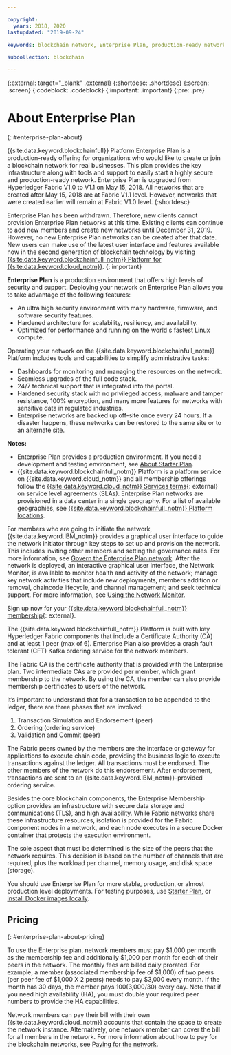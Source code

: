```yaml
---

copyright:
  years: 2018, 2020
lastupdated: "2019-09-24"

keywords: blockchain network, Enterprise Plan, production-ready network

subcollection: blockchain

---
```


{:external: target="_blank" .external}
{:shortdesc: .shortdesc}
{:screen: .screen}
{:codeblock: .codeblock}
{:important: .important}
{:pre: .pre}

# About Enterprise Plan
{: #enterprise-plan-about}

{{site.data.keyword.blockchainfull}} Platform Enterprise Plan is a production-ready offering for organizations who would like to create or join a blockchain network for real businesses. This plan provides the key infrastructure along with tools and support to easily start a highly secure and production-ready network. Enterprise Plan is upgraded from Hyperledger Fabric V1.0 to V1.1 on May 15, 2018. All networks that are created after May 15, 2018 are at Fabric V1.1 level. However, networks that were created earlier will remain at Fabric V1.0 level.
{:shortdesc}

Enterprise Plan has been withdrawn. Therefore, new clients cannot provision Enterprise Plan networks at this time. Existing clients can continue to add new members and create new networks until December 31, 2019. However, no new Enterprise Plan networks can be created after that date. New users can make use of the latest user interface and features available now in the second generation of blockchain technology by visiting [{{site.data.keyword.blockchainfull_notm}} Platform for {{site.data.keyword.cloud_notm}}](/docs/blockchain?topic=blockchain-ibp-v2-deploy-iks).
{: important}

**Enterprise Plan** is a production environment that offers high levels of security and support. Deploying your network on Enterprise Plan allows you to take advantage of the following features:

* An ultra high security environment with many hardware, firmware, and software security features.
* Hardened architecture for scalability, resiliency, and availability.
* Optimized for performance and running on the world's fastest Linux compute.

Operating your network on the {{site.data.keyword.blockchainfull_notm}} Platform includes tools and capabilities to simplify administrative tasks:

* Dashboards for monitoring and managing the resources on the network.
* Seamless upgrades of the full code stack.
* 24/7 technical support that is integrated into the portal.
* Hardened security stack with no privileged access, malware and tamper resistance, 100% encryption, and many more features for networks with sensitive data in regulated industries.
* Enterprise networks are backed up off-site once every 24 hours. If a disaster happens, these networks can be restored to the same site or to an alternate site.

**Notes:**
- Enterprise Plan provides a production environment. If you need a development and testing environment, see [About Starter Plan](/docs/blockchain?topic=blockchain-starter-plan-about#starter-plan-about).
- {{site.data.keyword.blockchainfull_notm}} Platform is a platform service on {{site.data.keyword.cloud_notm}} and all membership offerings follow the [{{site.data.keyword.cloud_notm}} Services terms](http://www-03.ibm.com/software/sla/sladb.nsf/sla/bm){: external} on service level agreements (SLAs). Enterprise Plan networks are provisioned in a data center in a single geography. For a list of available geographies, see  [{{site.data.keyword.blockchainfull_notm}} Platform locations](/docs/blockchain?topic=blockchain-ibp-regions-locations#ibp-regions-locations).

For members who are going to initiate the network, {{site.data.keyword.IBM_notm}} provides a graphical user interface to guide the network initiator through key steps to set up and provision the network. This includes inviting other members and setting the governance rules. For more information, see [Govern the Enterprise Plan network](/docs/blockchain?topic=blockchain-getting-started-with-enterprise-plan#getting-started-with-enterprise-plan). After the network is deployed, an interactive graphical user interface, the Network Monitor, is available to monitor health and activity of the network; manage key network activities that include new deployments, members addition or removal, chaincode lifecycle, and channel management; and seek technical support. For more information, see [Using the Network Monitor](/docs/blockchain?topic=blockchain-ibp-dashboard#ibp-dashboard).

Sign up now for your [{{site.data.keyword.blockchainfull_notm}} membership](https://cloud.ibm.com/catalog/services/ibm-blockchain-5-prod){: external}.

The {{site.data.keyword.blockchainfull_notm}} Platform is built with key Hyperledger Fabric components that include a Certificate Authority (CA) and at least 1 peer (max of 6).  Enterprise Plan also provides a crash fault tolerant (CFT) Kafka ordering service for the network members.

The Fabric CA is the certificate authority that is provided with the Enterprise plan. Two intermediate CAs are provided per member, which grant membership to the network. By using the CA, the member can also provide membership certificates to users of the network.

It’s important to understand that for a transaction to be appended to the ledger, there are three phases that are involved:
1. Transaction Simulation and Endorsement (peer)
2. Ordering (ordering service)
3. Validation and Commit (peer)

The Fabric peers owned by the members are the interface or gateway for applications to execute chain code, providing the business logic to execute transactions against the ledger. All transactions must be endorsed. The other members of the network do this endorsement. After endorsement, transactions are sent to an {{site.data.keyword.IBM_notm}}-provided ordering service.

Besides the core blockchain components, the Enterprise Membership option provides an infrastructure with secure data storage and communications (TLS), and high availability.  While Fabric networks share these infrastructure resources, isolation is provided for the Fabric component nodes in a network, and each node executes in a secure Docker container that protects the execution environment.

The sole aspect that must be determined is the size of the peers that the network requires. This decision is based on the number of channels that are required, plus the workload per channel, memory usage, and disk space (storage).

You should use Enterprise Plan for more stable, production, or almost production level deployments. For testing purposes, use [Starter Plan](/docs/blockchain?topic=blockchain-starter-plan-about#starter-plan-about), or [install Docker images locally](https://hyperledger-fabric.readthedocs.io/en/release-1.2/build_network.html).



## Pricing
{: #enterprise-plan-about-pricing}

To use the Enterprise plan, network members must pay $1,000 per month as the membership fee and additionally $1,000 per month for each of their peers in the network.  The monthly fees are billed daily prorated.  For example, a member (associated membership fee of $1,000) of two peers (per peer fee of $1,000 X 2 peers) needs to pay $3,000 every month.  If the month has 30 days, the member pays $100 ($3,000/30) every day.  Note that if you need high availability (HA), you must double your required peer numbers to provide the HA capabilities.

Network members can pay their bill with their own {{site.data.keyword.cloud_notm}} accounts that contain the space to create the network instance. Alternatively, one network member can cover the bill for all members in the network. For more information about how to pay for the blockchain networks, see [Paying for the network](/docs/blockchain?topic=blockchain-paying-mode#paying-mode).
